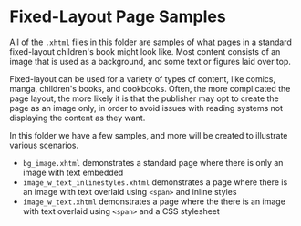 # Fixed-Layout Page Samples

All of the `.xhtml` files in this folder are samples of what pages in a standard fixed-layout children's book might look like. Most content consists of an image that is used as a background, and some text or figures laid over top.

Fixed-layout can be used for a variety of types of content, like comics, manga, children's books, and cookbooks. Often, the more complicated the page layout, the more likely it is that the publisher may opt to create the page as an image only, in order to avoid issues with reading systems not displaying the content as they want.

In this folder we have a few samples, and more will be created to illustrate various scenarios.

* `bg_image.xhtml` demonstrates a standard page where there is only an image with text embedded
* `image_w_text_inlinestyles.xhtml` demonstrates a page where there is an image with text overlaid using `<span>` and inline styles
* `image_w_text.xhtml` demonstrates a page where the there is an image with text overlaid using `<span>` and a CSS stylesheet
